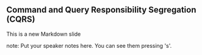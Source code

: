 ##  Command and Query Responsibility Segregation (CQRS)

This is a new Markdown slide

note:
    Put your speaker notes here.
    You can see them pressing 's'.
